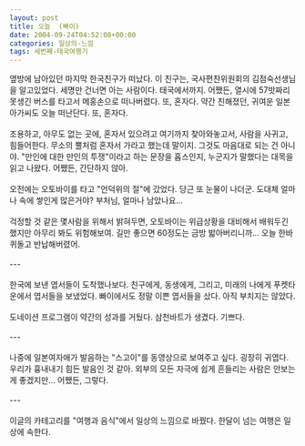 ```yaml
---
layout: post
title: 오늘  (빠이)
date: 2004-09-24T04:52:08+00:00
categories: 일상의-느낌
tags: 세번째-태국여행기
---
```

옆방에 남아있던 마지막 한국친구가 떠났다. 이 친구는, 국사편찬위원회의 김점숙선생님을 알고있었다. 세명만 건너면 아는 사람이다. 태국에서까지. 어쨌든, 열시에 57밧짜리 못생긴 버스를 타고서 메홍손으로 떠나버렸다. 또, 혼자다. 약간 친해졌던, 귀여운 일본 아가씨도 오늘 떠난단다. 또, 혼자다.<br /><br />조용하고, 아무도 없는 곳에, 혼자서 있으려고 여기까지 찾아와놓고서, 사람을 사귀고, 힘들어한다. 무소의 뿔처럼 혼자서 가라고 했는데 말이지. 그것도 마음대로 되는 건 아니야. "만인에 대한 만인의 투쟁"이라고 하는 문장을 홉스인지, 누군지가 말했다는 대목을 읽고 나왔다. 어쨌든, 간단하지 않아.<br /><br />오전에는 오토바이를 타고 "언덕위의 절"에 갔었다. 당근 또 눈물이 나더군. 도대체 얼마나 속에 쌓인게 많은거야? 부처님, 얼마나 남았나요... <br /><br />걱정할 것 같은 몇사람을 위해서 밝혀두면, 오토바이는 위급상황을 대비해서 배워두긴 했지만 아무리 봐도 위험해보여. 길만 좋으면 60정도는 금방 밟아버리니까... 오늘 한바퀴돌고 반납해버렸어.<br /><br />---<br /><br />한국에 보낸 엽서들이 도착했나보다. 친구에게, 동생에게, 그리고, 미래의 나에게 푸켓타운에서 엽서들을 보냈었다. 빠이에서도 정말 이쁜 엽서들을 샀다. 아직 부치지는 않았다.<br /><br />도네이션 프로그램이 약간의 성과를 거뒀다. 삼천바트가 생겼다. 기쁘다.<br /><br />---<br /><br />나중에 일본여자애가 발음하는 "스고이"를 동영상으로 보여주고 싶다. 굉장히 귀엽다. 우리가 흉내내기 힘든 발음인 것 같아. 외부의 모든 자극에 쉽게 흔들리는 사람은 안보는게 좋겠지만... 어쨌든, 그렇다.<br /><br />---<br /><br />이글의 카테고리를 "여행과 음식"에서 일상의 느낌으로 바꿨다. 한달이 넘는 여행은 일상에 속한다.
